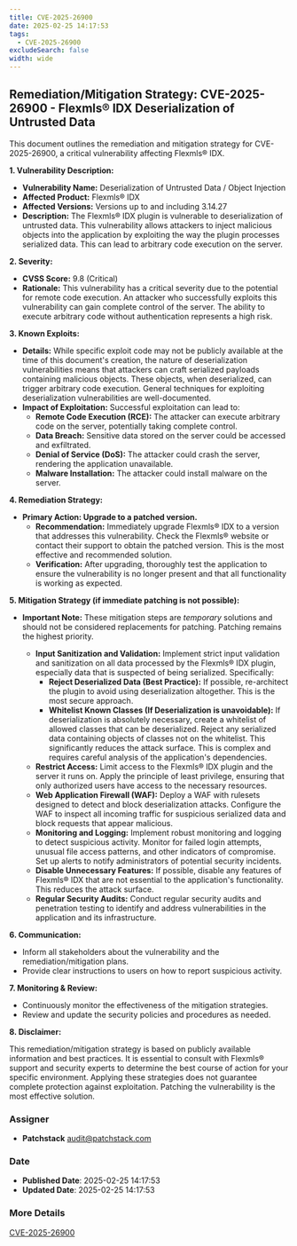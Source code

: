 ```yaml
---
title: CVE-2025-26900
date: 2025-02-25 14:17:53
tags:
  - CVE-2025-26900
excludeSearch: false
width: wide
---
```


## Remediation/Mitigation Strategy: CVE-2025-26900 - Flexmls® IDX Deserialization of Untrusted Data

This document outlines the remediation and mitigation strategy for CVE-2025-26900, a critical vulnerability affecting Flexmls® IDX.

**1. Vulnerability Description:**

*   **Vulnerability Name:** Deserialization of Untrusted Data / Object Injection
*   **Affected Product:** Flexmls® IDX
*   **Affected Versions:** Versions up to and including 3.14.27
*   **Description:** The Flexmls® IDX plugin is vulnerable to deserialization of untrusted data. This vulnerability allows attackers to inject malicious objects into the application by exploiting the way the plugin processes serialized data. This can lead to arbitrary code execution on the server.

**2. Severity:**

*   **CVSS Score:** 9.8 (Critical)
*   **Rationale:** This vulnerability has a critical severity due to the potential for remote code execution. An attacker who successfully exploits this vulnerability can gain complete control of the server.  The ability to execute arbitrary code without authentication represents a high risk.

**3. Known Exploits:**

*   **Details:** While specific exploit code may not be publicly available at the time of this document's creation, the nature of deserialization vulnerabilities means that attackers can craft serialized payloads containing malicious objects. These objects, when deserialized, can trigger arbitrary code execution.  General techniques for exploiting deserialization vulnerabilities are well-documented.
*   **Impact of Exploitation:** Successful exploitation can lead to:
    *   **Remote Code Execution (RCE):** The attacker can execute arbitrary code on the server, potentially taking complete control.
    *   **Data Breach:** Sensitive data stored on the server could be accessed and exfiltrated.
    *   **Denial of Service (DoS):** The attacker could crash the server, rendering the application unavailable.
    *   **Malware Installation:** The attacker could install malware on the server.

**4. Remediation Strategy:**

*   **Primary Action: Upgrade to a patched version.**
    *   **Recommendation:** Immediately upgrade Flexmls® IDX to a version that addresses this vulnerability.  Check the Flexmls® website or contact their support to obtain the patched version.  This is the most effective and recommended solution.
    *   **Verification:** After upgrading, thoroughly test the application to ensure the vulnerability is no longer present and that all functionality is working as expected.

**5. Mitigation Strategy (if immediate patching is not possible):**

*   **Important Note:**  These mitigation steps are *temporary* solutions and should not be considered replacements for patching. Patching remains the highest priority.

    *   **Input Sanitization and Validation:** Implement strict input validation and sanitization on all data processed by the Flexmls® IDX plugin, especially data that is suspected of being serialized.  Specifically:
        *   **Reject Deserialized Data (Best Practice):**  If possible, re-architect the plugin to avoid using deserialization altogether. This is the most secure approach.
        *   **Whitelist Known Classes (If Deserialization is unavoidable):** If deserialization is absolutely necessary, create a whitelist of allowed classes that can be deserialized.  Reject any serialized data containing objects of classes not on the whitelist. This significantly reduces the attack surface.  This is complex and requires careful analysis of the application's dependencies.
    *   **Restrict Access:** Limit access to the Flexmls® IDX plugin and the server it runs on.  Apply the principle of least privilege, ensuring that only authorized users have access to the necessary resources.
    *   **Web Application Firewall (WAF):** Deploy a WAF with rulesets designed to detect and block deserialization attacks. Configure the WAF to inspect all incoming traffic for suspicious serialized data and block requests that appear malicious.
    *   **Monitoring and Logging:**  Implement robust monitoring and logging to detect suspicious activity.  Monitor for failed login attempts, unusual file access patterns, and other indicators of compromise.  Set up alerts to notify administrators of potential security incidents.
    *   **Disable Unnecessary Features:** If possible, disable any features of Flexmls® IDX that are not essential to the application's functionality. This reduces the attack surface.
    *   **Regular Security Audits:** Conduct regular security audits and penetration testing to identify and address vulnerabilities in the application and its infrastructure.

**6. Communication:**

*   Inform all stakeholders about the vulnerability and the remediation/mitigation plans.
*   Provide clear instructions to users on how to report suspicious activity.

**7. Monitoring & Review:**

*   Continuously monitor the effectiveness of the mitigation strategies.
*   Review and update the security policies and procedures as needed.

**8. Disclaimer:**

This remediation/mitigation strategy is based on publicly available information and best practices. It is essential to consult with Flexmls® support and security experts to determine the best course of action for your specific environment.  Applying these strategies does not guarantee complete protection against exploitation.  Patching the vulnerability is the most effective solution.

### Assigner
- **Patchstack** <audit@patchstack.com>

### Date
- **Published Date**: 2025-02-25 14:17:53
- **Updated Date**: 2025-02-25 14:17:53

### More Details
[CVE-2025-26900](https://www.cvedetails.com/cve/CVE-2025-26900)